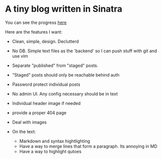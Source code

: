 # A tiny blog written in Sinatra

You can see the progress [here](https://obscure-reef-2940.herokuapp.com/)

Here are the features I want:
* Clean, simple, design. Declutterd
* No DB. Simple text files as the 'backend' so I can push stuff with git and use vim
* Separate "published" from "staged" posts.
* "Staged" posts should only be reachable behind auth
* Password protect individual posts
* No admin UI. Any config necessary should be in text
* Individual header image if needed
* provide a proper 404 page
* Deal with images

* On the text:
  * Markdown and syntax hightlighting
  * Have a way to merge lines that form a paragraph. Its annoying in MD
  * Have a way to highlight qutoes


